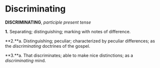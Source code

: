 # Discriminating

**DISCRIMINATING**, _participle present tense_

**1.** Separating; distinguishing; marking with notes of difference.

**2.**a. Distinguishing; peculiar; characterized by peculiar differences; as the _discriminating_ doctrines of the gospel.

**3.**a. That discriminates; able to make nice distinctions; as a _discriminating_ mind.